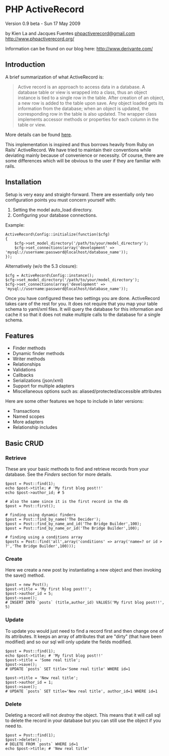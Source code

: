 # PHP ActiveRecord #

Version 0.9 beta - Sun 17 May 2009

by Kien La and Jacques Fuentes
<phpactiverecord@gmail.com>
<http://www.phpactiverecord.org/>

Information can be found on our blog here: <http://www.derivante.com/>

## Introduction ##
A brief summarization of what ActiveRecord is:

> Active record is an approach to access data in a database. A database table or view is wrapped into a class,
> thus an object instance is tied to a single row in the table. After creation of an object, a new row is added to
> the table upon save. Any object loaded gets its information from the database; when an object is updated, the
> corresponding row in the table is also updated. The wrapper class implements accessor methods or properties for
> each column in the table or view.

More details can be found [here](http://en.wikipedia.org/wiki/Active_record_pattern).

This implementation is inspired and thus borrows heavily from Ruby on Rails' ActiveRecord.
We have tried to maintain their conventions while deviating mainly because of convenience or necessity.
Of course, there are some differences which will be obvious to the user if they are familiar with rails.

## Installation ##

Setup is very easy and straight-forward. There are essentially only two configuration points you must concern yourself with:

1. Setting the model auto_load directory.
2. Configuring your database connections.

Example:

    ActiveRecord\Config::initialize(function($cfg)
    {
	    $cfg->set_model_directory('/path/to/your/model_directory');
	    $cfg->set_connections(array('development' => 'mysql://username:password@localhost/database_name'));
    });

Alternatively (w/o the 5.3 closure):

    $cfg = ActiveRecord\Config::instance();
    $cfg->set_model_directory('/path/to/your/model_directory');
    $cfg->set_connections(array('development' => 'mysql://username:password@localhost/database_name'));

Once you have configured these two settings you are done. ActiveRecord takes care of the rest for you.
It does not require that you map your table schema to yaml/xml files. It will query the database for this information and
cache it so that it does not make multiple calls to the database for a single schema.

## Features ##

- Finder methods
- Dynamic finder methods
- Writer methods
- Relationships
- Validations
- Callbacks
- Serializations (json/xml)
- Support for multiple adapters
- Miscellaneous options such as: aliased/protected/accessible attributes

Here are some other features we hope to include in later versions:
- Transactions
- Named scopes
- More adapters
- Relationship includes

## Basic CRUD ##

### Retrieve ###
These are your basic methods to find and retrieve records from your database.
See the *Finders* section for more details.

	$post = Post::find(1);
	echo $post->title; # 'My first blog post!!'
	echo $post->author_id; # 5

	# also the same since it is the first record in the db
	$post = Post::first();

	# finding using dynamic finders
	$post = Post::find_by_name('The Decider');
	$post = Post::find_by_name_and_id('The Bridge Builder',100);
	$post = Post::find_by_name_or_id('The Bridge Builder',100);

	# finding using a conditions array
	$posts = Post::find('all',array('conditions' => array('name=? or id > ?','The Bridge Builder',100)));

### Create ###
Here we create a new post by instantiating a new object and then invoking the save() method.

	$post = new Post();
	$post->title = 'My first blog post!!';
	$post->author_id = 5;
	$post->save();
	# INSERT INTO `posts` (title,author_id) VALUES('My first blog post!!', 5)

### Update ###
To update you would just need to find a record first and then change one of its attributes.
It keeps an array of attributes that are "dirty" (that have been modified) and so our
sql will only update the fields modified.

	$post = Post::find(1);
	echo $post->title; # 'My first blog post!!'
	$post->title = 'Some real title';
	$post->save();
	# UPDATE `posts` SET title='Some real title' WHERE id=1

	$post->title = 'New real title';
	$post->author_id = 1;
	$post->save();
	# UPDATE `posts` SET title='New real title', author_id=1 WHERE id=1

### Delete ###
Deleting a record will not *destroy* the object. This means that it will call sql to delete
the record in your database but you can still use the object if you need to.

	$post = Post::find(1);
	$post->delete();
	# DELETE FROM `posts` WHERE id=1
	echo $post->title; # 'New real title'
